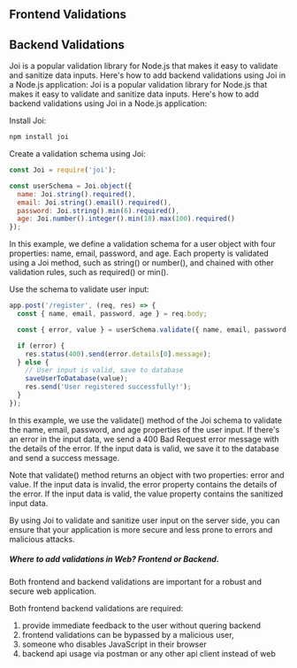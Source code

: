 ## Frontend Validations


## Backend Validations
Joi is a popular validation library for Node.js that makes it easy to validate and sanitize data inputs. Here's how to add backend validations using Joi in a Node.js application:
Joi is a popular validation library for Node.js that makes it easy to validate and sanitize data inputs. Here's how to add backend validations using Joi in a Node.js application:

Install Joi:

```bash
npm install joi
```

Create a validation schema using Joi:

```js
const Joi = require('joi');

const userSchema = Joi.object({
  name: Joi.string().required(),
  email: Joi.string().email().required(),
  password: Joi.string().min(6).required(),
  age: Joi.number().integer().min(18).max(100).required()
});
```
In this example, we define a validation schema for a user object with four properties: name, email, password, and age. Each property is validated using a Joi method, such as string() or number(), and chained with other validation rules, such as required() or min().

Use the schema to validate user input:

```js
app.post('/register', (req, res) => {
  const { name, email, password, age } = req.body;

  const { error, value } = userSchema.validate({ name, email, password, age });

  if (error) {
    res.status(400).send(error.details[0].message);
  } else {
    // User input is valid, save to database
    saveUserToDatabase(value);
    res.send('User registered successfully!');
  }
});
```

In this example, we use the validate() method of the Joi schema to validate the name, email, password, and age properties of the user input. If there's an error in the input data, we send a 400 Bad Request error message with the details of the error. If the input data is valid, we save it to the database and send a success message.

Note that validate() method returns an object with two properties: error and value. If the input data is invalid, the error property contains the details of the error. If the input data is valid, the value property contains the sanitized input data.

By using Joi to validate and sanitize user input on the server side, you can ensure that your application is more secure and less prone to errors and malicious attacks.

##### Where to add validations in Web? Frontend or Backend.
Both frontend and backend validations are important for a robust and secure web application.

Both frontend backend validations are required:
1. provide immediate feedback to the user without quering backend
2. frontend validations can be bypassed by a malicious user, 
3. someone who disables JavaScript in their browser
4. backend api usage via postman or any other api client instead of web

